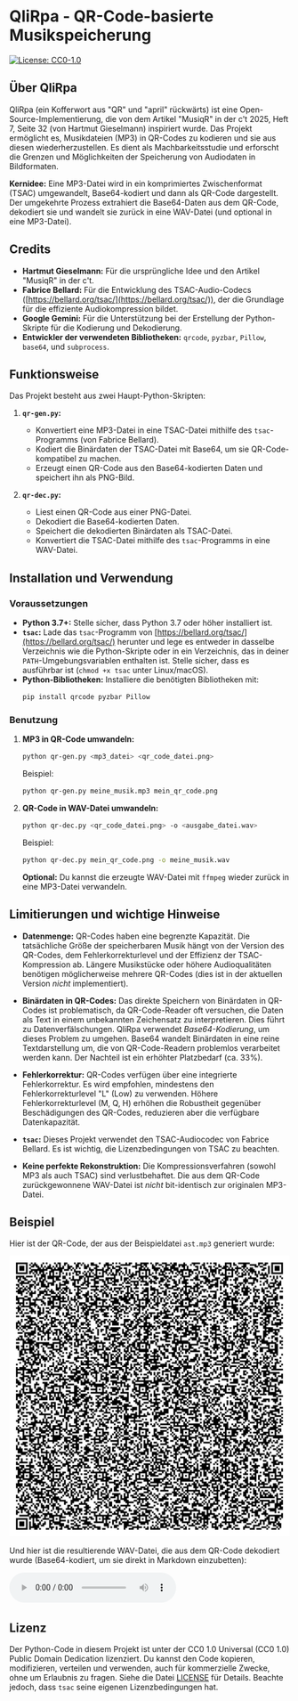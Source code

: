 # QliRpa - QR-Code-basierte Musikspeicherung

[![License: CC0-1.0](https://img.shields.io/badge/License-CC0_1.0-lightgrey.svg)](http://creativecommons.org/publicdomain/zero/1.0/)

## Über QliRpa

QliRpa (ein Kofferwort aus "QR" und "april" rückwärts) ist eine Open-Source-Implementierung, die von dem Artikel "MusiqR" in der c't 2025, Heft 7, Seite 32 (von Hartmut Gieselmann) inspiriert wurde. Das Projekt ermöglicht es, Musikdateien (MP3) in QR-Codes zu kodieren und sie aus diesen wiederherzustellen. Es dient als Machbarkeitsstudie und erforscht die Grenzen und Möglichkeiten der Speicherung von Audiodaten in Bildformaten.

**Kernidee:** Eine MP3-Datei wird in ein komprimiertes Zwischenformat (TSAC) umgewandelt, Base64-kodiert und dann als QR-Code dargestellt. Der umgekehrte Prozess extrahiert die Base64-Daten aus dem QR-Code, dekodiert sie und wandelt sie zurück in eine WAV-Datei (und optional in eine MP3-Datei).

## Credits

*   **Hartmut Gieselmann:** Für die ursprüngliche Idee und den Artikel "MusiqR" in der c't.
*   **Fabrice Bellard:** Für die Entwicklung des TSAC-Audio-Codecs ([https://bellard.org/tsac/](https://bellard.org/tsac/)), der die Grundlage für die effiziente Audiokompression bildet.
*   **Google Gemini:** Für die Unterstützung bei der Erstellung der Python-Skripte für die Kodierung und Dekodierung.
*   **Entwickler der verwendeten Bibliotheken:** `qrcode`, `pyzbar`, `Pillow`, `base64`, und `subprocess`.

## Funktionsweise

Das Projekt besteht aus zwei Haupt-Python-Skripten:

1.  **`qr-gen.py`:**
    *   Konvertiert eine MP3-Datei in eine TSAC-Datei mithilfe des `tsac`-Programms (von Fabrice Bellard).
    *   Kodiert die Binärdaten der TSAC-Datei mit Base64, um sie QR-Code-kompatibel zu machen.
    *   Erzeugt einen QR-Code aus den Base64-kodierten Daten und speichert ihn als PNG-Bild.

2.  **`qr-dec.py`:**
    *   Liest einen QR-Code aus einer PNG-Datei.
    *   Dekodiert die Base64-kodierten Daten.
    *   Speichert die dekodierten Binärdaten als TSAC-Datei.
    *   Konvertiert die TSAC-Datei mithilfe des `tsac`-Programms in eine WAV-Datei.

## Installation und Verwendung

### Voraussetzungen

*   **Python 3.7+:** Stelle sicher, dass Python 3.7 oder höher installiert ist.
*   **`tsac`:** Lade das `tsac`-Programm von [https://bellard.org/tsac/](https://bellard.org/tsac/) herunter und lege es entweder in dasselbe Verzeichnis wie die Python-Skripte oder in ein Verzeichnis, das in deiner `PATH`-Umgebungsvariablen enthalten ist. Stelle sicher, dass es ausführbar ist (`chmod +x tsac` unter Linux/macOS).
*   **Python-Bibliotheken:** Installiere die benötigten Bibliotheken mit:
    ```bash
    pip install qrcode pyzbar Pillow
    ```

### Benutzung

1.  **MP3 in QR-Code umwandeln:**

    ```bash
    python qr-gen.py <mp3_datei> <qr_code_datei.png>
    ```
    Beispiel:
    ```bash
    python qr-gen.py meine_musik.mp3 mein_qr_code.png
    ```

2.  **QR-Code in WAV-Datei umwandeln:**

    ```bash
    python qr-dec.py <qr_code_datei.png> -o <ausgabe_datei.wav>
    ```
    Beispiel:
    ```bash
    python qr-dec.py mein_qr_code.png -o meine_musik.wav
    ```
    **Optional:** Du kannst die erzeugte WAV-Datei mit `ffmpeg` wieder zurück in eine MP3-Datei verwandeln.

## Limitierungen und wichtige Hinweise

*   **Datenmenge:** QR-Codes haben eine begrenzte Kapazität. Die tatsächliche Größe der speicherbaren Musik hängt von der Version des QR-Codes, dem Fehlerkorrekturlevel und der Effizienz der TSAC-Kompression ab. Längere Musikstücke oder höhere Audioqualitäten benötigen möglicherweise mehrere QR-Codes (dies ist in der aktuellen Version *nicht* implementiert).

*   **Binärdaten in QR-Codes:** Das direkte Speichern von Binärdaten in QR-Codes ist problematisch, da QR-Code-Reader oft versuchen, die Daten als Text in einem unbekannten Zeichensatz zu interpretieren. Dies führt zu Datenverfälschungen. QliRpa verwendet *Base64-Kodierung*, um dieses Problem zu umgehen. Base64 wandelt Binärdaten in eine reine Textdarstellung um, die von QR-Code-Readern problemlos verarbeitet werden kann. Der Nachteil ist ein erhöhter Platzbedarf (ca. 33%).

*   **Fehlerkorrektur:** QR-Codes verfügen über eine integrierte Fehlerkorrektur. Es wird empfohlen, mindestens den Fehlerkorrekturlevel "L" (Low) zu verwenden. Höhere Fehlerkorrekturlevel (M, Q, H) erhöhen die Robustheit gegenüber Beschädigungen des QR-Codes, reduzieren aber die verfügbare Datenkapazität.

*   **`tsac`:** Dieses Projekt verwendet den TSAC-Audiocodec von Fabrice Bellard. Es ist wichtig, die Lizenzbedingungen von TSAC zu beachten.

*   **Keine perfekte Rekonstruktion:** Die Kompressionsverfahren (sowohl MP3 als auch TSAC) sind verlustbehaftet. Die aus dem QR-Code zurückgewonnene WAV-Datei ist *nicht* bit-identisch zur originalen MP3-Datei.

## Beispiel

Hier ist der QR-Code, der aus der Beispieldatei `ast.mp3` generiert wurde:

![QR Code](ast.png)

Und hier ist die resultierende WAV-Datei, die aus dem QR-Code dekodiert wurde (Base64-kodiert, um sie direkt in Markdown einzubetten):

<audio controls>
  <source src="data:audio/wav;base64,` + base64_encoded_wav_data + `" type="audio/wav">
  Dein Browser unterstützt das Audio-Element nicht.
</audio>

## Lizenz

Der Python-Code in diesem Projekt ist unter der CC0 1.0 Universal (CC0 1.0) Public Domain Dedication lizenziert. Du kannst den Code kopieren, modifizieren, verteilen und verwenden, auch für kommerzielle Zwecke, ohne um Erlaubnis zu fragen. Siehe die Datei [LICENSE](LICENSE) für Details. Beachte jedoch, dass `tsac` seine eigenen Lizenzbedingungen hat.
